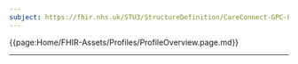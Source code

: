 ```yaml
---
subject: https://fhir.nhs.uk/STU3/StructureDefinition/CareConnect-GPC-Patient-1
---
```


{{page:Home/FHIR-Assets/Profiles/ProfileOverview.page.md}}

---